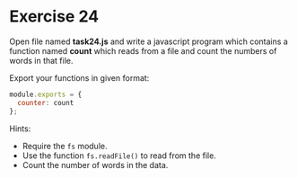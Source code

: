 # Exercise 24

Open file named **task24.js** and write a javascript program which contains a function named **count** which reads
 from a file and count the numbers of words in that file.

Export your functions in given format:

```js
module.exports = {
  counter: count
};
```

Hints:

- Require the `fs` module.
- Use the function `fs.readFile()` to read from the file.
- Count the number of words in the data.
